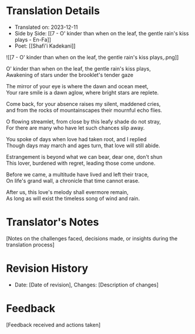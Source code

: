 # Translation Details
- Translated on: 2023-12-11    
- Side by Side: [[7 - O' kinder than when on the leaf, the gentle rain's kiss plays - En-Fa]]  
- Poet:  [[Shafi'i Kadekani]] 

![[7 - O' kinder than when on the leaf, the gentle rain's kiss plays,.png]]


O' kinder than when on the leaf, the gentle rain's kiss plays,  
Awakening of stars under the brooklet's tender gaze  

The mirror of your eye is where the dawn and ocean meet,  
Your rare smile is a dawn aglow, where bright stars are replete.  

Come back, for your absence raises my silent, maddened cries,  
and from the rocks of mountainscapes their mournful echo flies.  

O flowing streamlet, from close by this leafy shade do not stray,  
For there are many who have let such chances slip away.  

You spoke of days when love had taken root, and I replied  
Though days may march and ages turn, that love will still abide.  

Estrangement is beyond what we can bear, dear one, don't shun  
This lover, burdened with regret, leading those come undone.  

Before we came, a multitude have lived and left their trace,  
On life's grand wall, a chronicle that time cannot erase.  

After us, this love's melody shall evermore remain,  
As long as will exist the timeless song of wind and rain.  

# Translator's Notes
[Notes on the challenges faced, decisions made, or insights during the translation process]

# Revision History
- Date: [Date of revision], Changes: [Description of changes]

# Feedback
[Feedback received and actions taken]

